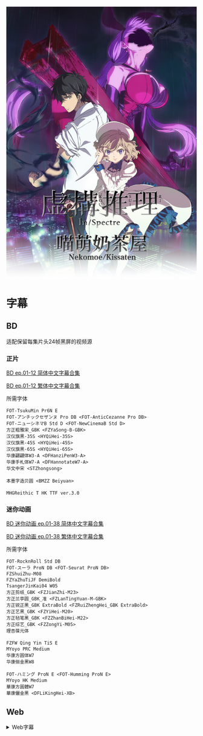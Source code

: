 ![](kyokousuiri_post.jpg)

# 字幕

## BD

适配保留每集片头24帧黑屏的视频源

### 正片

[BD ep.01-12 简体中文字幕合集](https://github.com/Nekomoekissaten-SUB/Nekomoekissaten-MIR-Subs/raw/master/Kyokou_Suiri/Kyokou_Suiri_BD_Main_CHS.7z)

[BD ep.01-12 繁体中文字幕合集](https://github.com/Nekomoekissaten-SUB/Nekomoekissaten-MIR-Subs/raw/master/Kyokou_Suiri/Kyokou_Suiri_BD_Main_CHT.7z)

所需字体

```
FOT-TsukuMin Pr6N E
FOT-アンチックセザンヌ Pro DB <FOT-AnticCezanne Pro DB>
FOT-ニューシネマB Std D <FOT-NewCinemaB Std D>
方正粗雅宋_GBK <FZYaSong-B-GBK>
汉仪旗黑-35S <HYQiHei-35S>
汉仪旗黑-45S <HYQiHei-45S>
汉仪旗黑-65S <HYQiHei-65S>
华康翩翩体W3-A <DFHanziPenW3-A>
华康手札体W7-A <DFHannotateW7-A>
华文中宋 <STZhongsong>

本墨字造贝圆 <BMZZ Beiyuan>

MHGReithic T HK TTF ver.3.0
```

### 迷你动画

[BD 迷你动画 ep.01-38 简体中文字幕合集](https://github.com/Nekomoekissaten-SUB/Nekomoekissaten-MIR-Subs/raw/master/Kyokou_Suiri/Kyokou_Suiri_BD_Mini_CHS.7z)

[BD 迷你动画 ep.01-38 繁体中文字幕合集](https://github.com/Nekomoekissaten-SUB/Nekomoekissaten-MIR-Subs/raw/master/Kyokou_Suiri/Kyokou_Suiri_BD_Mini_CHT.7z)

所需字体

```
FOT-RocknRoll Std DB
FOT-スーラ ProN DB <FOT-Seurat ProN DB>
FZShuiZhu-M08
FZYaZhuTiJF DemiBold
TsangerJinKai04 W05
方正剪纸_GBK <FZJianZhi-M23>
方正兰亭圆_GBK_准 <FZLanTingYuan-M-GBK>
方正锐正黑_GBK ExtraBold <FZRuiZhengHei_GBK ExtraBold>
方正艺黑_GBK <FZYiHei-M20>
方正毡笔黑_GBK <FZZhanBiHei-M22>
方正综艺_GBK <FZZongYi-M05>
理杏葆元体

FZFW Qing Yin TiS E
MYoyo PRC Medium
华康方圆体W7
华康俪金黑W8

FOT-ハミング ProN E <FOT-Humming ProN E>
MYoyo HK Medium
華康方圓體W7
華康儷金黑 <DFLiKingHei-XB>
```

## Web

<details>
<summary>Web字幕</summary>

[Web简体中文字幕合集](https://github.com/Nekomoekissaten-SUB/Nekomoekissaten-MIR-Subs/raw/master/Kyokou_Suiri/Kyokou_Suiri_Web_CHS.7z)

[Web繁体中文字幕合集](https://github.com/Nekomoekissaten-SUB/Nekomoekissaten-MIR-Subs/raw/master/Kyokou_Suiri/Kyokou_Suiri_Web_CHT.7z)

所需字体：
```
FOT-アンチックセザンヌ Pro DB <FOT-AnticCezanne Pro DB>
FOT-ニューシネマB Std D <FOT-NewCinemaB Std D>
FOT-筑紫明朝 Pr6N E <FOT-TsukuMin Pr6N E>
方正粗雅宋_GBK <FZYaSong-B-GBK>
汉仪旗黑-35S <HYQiHei-35S>
汉仪旗黑-45S <HYQiHei-45S>
汉仪旗黑-65S <HYQiHei-65S>
华康翩翩体A Std W3 <DFHanziPenGBA Std W3>
华康手札体W7-A <DFHannotateW7-A>
华文中宋 <STZhongsong>

MHGReithicTHK-Light
```
</details>